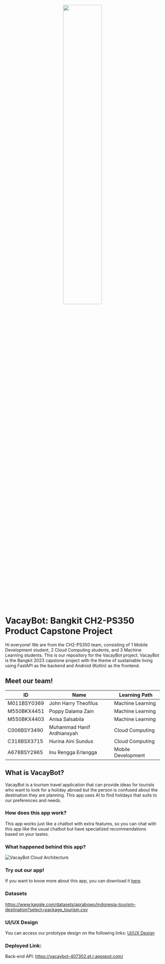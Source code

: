 <p align="center">
  <img src="![Logo_VacayBot](https://github.com/nipsie2/VacayBot/assets/111023358/ccac1c1b-be97-447d-901e-961de4332583)"  width="50%" height="50%">
</p>

# VacayBot: Bangkit CH2-PS350 Product Capstone Project
Hi everyone! We are from the CH2-PS350 team, consisting of 1 Mobile Development student, 2 Cloud Computing students, and 3 Machine Learning students. This is our repository for the VacayBot project. VacayBot is the Bangkit 2023 capstone project with the theme of sustainable living using FastAPI as the backend and Android (Kotlin) as the frontend.

## Meet our team!
| ID | Name | Learning Path  |
| ----------| --- | ---------- |
| M011BSY0369 | John Harry Theofilus | Machine Learning |
| M550BKX4451 | Poppy Dalama Zain | Machine Learning |
| M550BKX4403 | Anisa Salsabila | Machine Learning |
| C006BSY3490 | Muhammad Hanif Ardhiansyah | Cloud Computing |
| C318BSX3715 | Hurina Aini Sundus | Cloud Computing |
| A678BSY2965 | Inu Rengga Erlangga | Mobile Development |

## What is VacayBot?
VacayBot is a tourism travel application that can provide ideas for tourists who want to look for a holiday abroad but the person is confused about the destination they are planning. This app uses AI to find holidays that suits to our preferences and needs.

### How does this app work?
This app works just like a chatbot with extra features, so you can chat with this app like the usual chatbot but have specialized recommendations based on your tastes.

### What happened behind this app?
![VacayBot Cloud Architecture](https://www.dropbox.com/scl/fi/ih0defqnprmeuojk3i7os/VacayBot-Architecture.jpg)



### Try out our app!
If you want to know more about this app, you can download it [here](https://drive.google.com/file/d/1QztQMq2tiA1t0xLeMIoE8yQoBW5S2njo/view?usp=sharing).

### Datasets
https://www.kaggle.com/datasets/aprabowo/indonesia-tourism-destination?select=package_tourism.csv

### UI/UX Design
You can access our prototype design on the following links: [UI/UX Design](https://www.figma.com/file/2JtqbgL9xITSBwom2SF4z9/Untitled?type=design&node-id=6%3A116&mode=design&t=Ct5yUa3pm2GRN97s-1)

### Deployed Link:
Back-end API: https://vacaybot-407302.et.r.appspot.com/
